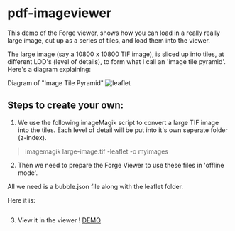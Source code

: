 # pdf-imageviewer

This demo of the Forge viewer, shows how you can load in a really really large image, cut up as a series of tiles, and load them into the viewer.

The large image (say a 10800 x 10800 TIF image), is sliced up into tiles, at different LOD's (level of details), to form what I call an 'image tile pyramid'.  Here's a diagram explaining:

Diagram of "Image Tile Pyramid"
![leaflet](https://user-images.githubusercontent.com/440241/43065838-5f3040a2-8ea6-11e8-967a-a25b6a4e3654.png)

## Steps to create your own:

1. We use the following imageMagik script to convert a large TIF image into the tiles.  Each level of detail will be put into it's own seperate folder (z-index).

> imagemagik large-image.tif -leaflet -o myimages

2. Then we need to prepare the Forge Viewer to use these files in 'offline mode'.

All we need is a bubble.json file along with the leaflet folder.

Here it is:
```bubble.json
```

3. View it in the viewer !  [DEMO](https://wallabyway.github.io/pdf-imageviewer/)
